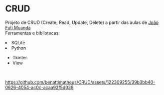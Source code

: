 # CRUD
Projeto de CRUD (Create, Read, Update, Delete) a partir das aulas de <a href="https://www.youtube.com/@usandopython">João Futi Muanda</a>
<br>Ferramentas e bibliotecas:

  <li>SQLite</li>
  <li>Python</li>
  <ul>
    <li> Tkinter </li>
    <li> View </li>
  </ul>

  <br>


https://github.com/benattimatheus/CRUD/assets/122309255/39b3bb40-0626-4054-ac0c-acaa92f5d039

